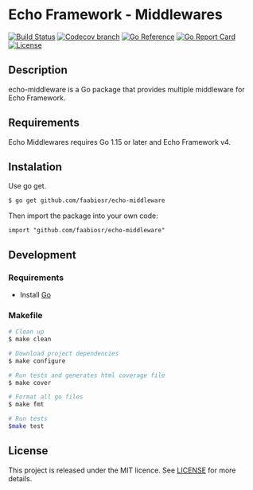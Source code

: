 # Echo Framework - Middlewares

[![Build Status](https://img.shields.io/github/actions/workflow/status/faabiosr/echo-middleware/test.yml?logo=github&style=flat-square)](https://github.com/faabiosr/echo-middleware/actions?query=workflow:test)
[![Codecov branch](https://img.shields.io/codecov/c/github/faabiosr/echo-middleware/master.svg?style=flat-square)](https://codecov.io/gh/faabiosr/echo-middleware)
[![Go Reference](https://pkg.go.dev/badge/github.com/faabiosr/echo-middleware.svg)](https://pkg.go.dev/github.com/faabiosr/echo-middleware)
[![Go Report Card](https://goreportcard.com/badge/github.com/faabiosr/echo-middleware?style=flat-square)](https://goreportcard.com/report/github.com/faabiosr/echo-middleware)
[![License](https://img.shields.io/badge/License-MIT-blue.svg?style=flat-square)](https://github.com/faabiosr/echo-middleware/blob/master/LICENSE)

## Description
echo-middleware is a Go package that provides multiple middleware for Echo Framework.

## Requirements
Echo Middlewares requires Go 1.15 or later and Echo Framework v4.

## Instalation
Use go get.
```sh
$ go get github.com/faabiosr/echo-middleware
```

Then import the package into your own code:
```
import "github.com/faabiosr/echo-middleware"
```

## Development

### Requirements
- Install [Go](https://golang.org)

### Makefile
```sh
# Clean up
$ make clean

# Download project dependencies
$ make configure

# Run tests and generates html coverage file
$ make cover

# Format all go files
$ make fmt

# Run tests
$make test
```

## License
This project is released under the MIT licence. See [LICENSE](https://github.com/faabiosr/echo-middleware/blob/master/LICENSE) for more details.
